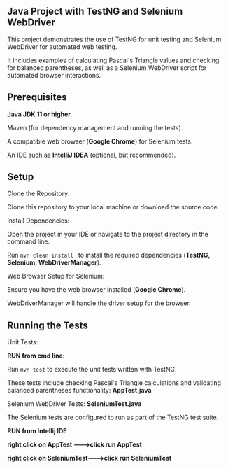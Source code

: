 ## Java Project with TestNG and Selenium WebDriver
This project demonstrates the use of TestNG for unit testing and Selenium WebDriver for automated web testing.

It includes examples of calculating Pascal's Triangle values and checking for balanced parentheses, as well as a Selenium WebDriver script for automated browser interactions.

## Prerequisites
**Java JDK 11 or higher.**

Maven (for dependency management and running the tests).

A compatible web browser (**Google Chrome**) for Selenium tests.

An IDE such as **IntelliJ IDEA** (optional, but recommended).

## Setup
Clone the Repository:

Clone this repository to your local machine or download the source code.

Install Dependencies:

Open the project in your IDE or navigate to the project directory in the command line.

Run ``` mvn clean install  ``` to install the required dependencies (**TestNG, Selenium, WebDriverManager**).

Web Browser Setup for Selenium:

Ensure you have the web browser installed (**Google Chrome**).

WebDriverManager will handle the driver setup for the browser.

## Running the Tests
Unit Tests:

**RUN from cmd line:**

Run ``` mvn test ``` to execute the unit tests written with TestNG.

These tests include checking Pascal's Triangle calculations and validating balanced parentheses functionality: **AppTest.java**

Selenium WebDriver Tests: **SeleniumTest.java**

The Selenium tests are configured to run as part of the TestNG test suite.


**RUN from Intellij IDE**

**right click on AppTest --->click run AppTest**

**right click on SeleniumTest--->click run SeleniumTest**


